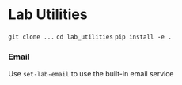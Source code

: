 # Lab Utilities
`git clone ...`
`cd lab_utilities`
`pip install -e .`

### Email
Use `set-lab-email` to use the built-in email service
